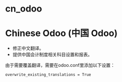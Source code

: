 # cn_odoo
Chinese Odoo (中国 Odoo)
=======================

* 修正中文翻译。
* 提供中国会计制度相关科目设置和报表。

由于需要覆盖翻译，需要在odoo.conf里添加以下设置：
```
overwrite_existing_translations = True
```

